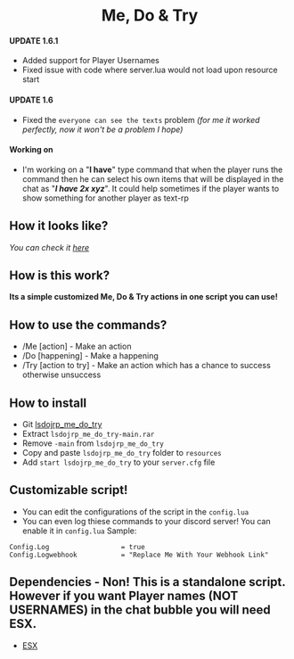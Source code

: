 <h1 align='center'>Me, Do & Try</a></h1>

#### UPDATE 1.6.1
* Added support for Player Usernames
* Fixed issue with code where server.lua would not load upon resource start
#### UPDATE 1.6
* Fixed the `everyone can see the texts` problem *(for me it worked perfectly, now it won't be a problem I hope)*
#### Working on
* I'm working on a "**I have**" type command that when the player runs the command then he can select his own items that will be displayed in the chat as "***I have 2x xyz***".
It could help sometimes if the player wants to show something for another player as text-rp

## How it looks like?
*You can check it [here](https://forum.cfx.re/t/release-me-do-try-a-more-realistic-fivem-roleplay-addon/4764849)*
## How is this work?

**Its a simple customized Me, Do & Try actions in one script you can use!**

## How to use the commands?

* /Me [action]         - Make an action
* /Do [happening]      - Make a happening
* /Try [action to try] - Make an action which has a chance to success otherwise unsuccess

## How to install

* Git [lsdojrp_me_do_try]([https://github.com/hoaaiww/arp_me_do_try](https://github.com/WildFyr16/lsdojrp_me_do_try))
* Extract ```lsdojrp_me_do_try-main.rar```
* Remove ```-main``` from ```lsdojrp_me_do_try```
* Copy and paste ```lsdojrp_me_do_try``` folder to ```resources```
* Add ```start lsdojrp_me_do_try``` to your ```server.cfg``` file

## Customizable script!

* You can edit the configurations of the script in the ```config.lua```
* You can even log thiese commands to your discord server! You can enable it in ```config.lua```
Sample:
```
Config.Log                  = true
Config.Logwebhook           = "Replace Me With Your Webhook Link"
```

## Dependencies - Non! This is a standalone script. However if you want Player names (NOT USERNAMES) in the chat bubble you will need ESX.

* [ESX](https://github.com/esx-framework/esx-legacy.git)
